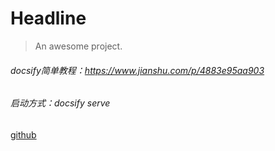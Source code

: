 # Headline

> An awesome project.
###### docsify简单教程：https://www.jianshu.com/p/4883e95aa903
###### 启动方式：docsify serve
[github](https://github.com/liuhuizhenqq/notes)